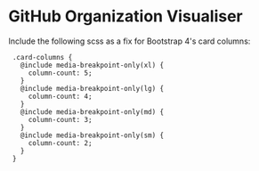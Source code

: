# GitHub Organization Visualiser

Include the following scss as a fix for Bootstrap 4's card columns:

     .card-columns {
       @include media-breakpoint-only(xl) {
         column-count: 5;
       }
       @include media-breakpoint-only(lg) {
         column-count: 4;
       }
       @include media-breakpoint-only(md) {
         column-count: 3;
       }
       @include media-breakpoint-only(sm) {
         column-count: 2;
       }
     } 
